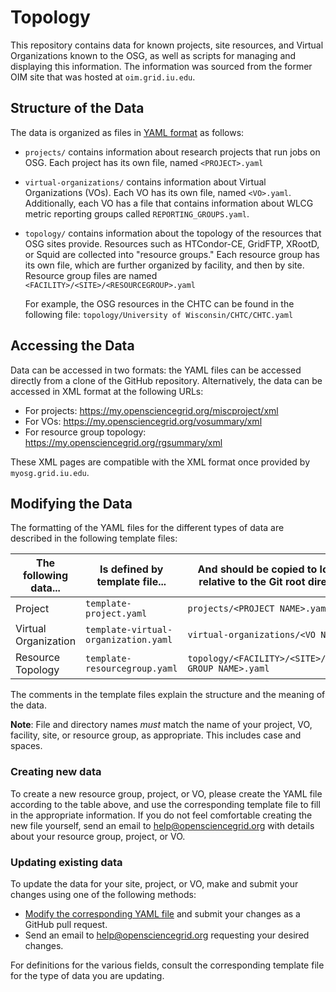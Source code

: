 Topology
========


This repository contains data for known projects, site resources, and Virtual Organizations known to the OSG, as well as
scripts for managing and displaying this information.
The information was sourced from the former OIM site that was hosted at `oim.grid.iu.edu`.


Structure of the Data
---------------------

The data is organized as files in [YAML format](https://en.wikipedia.org/wiki/YAML)
as follows:

-   `projects/` contains information about research projects that run jobs on OSG.
    Each project has its own file, named `<PROJECT>.yaml`

-   `virtual-organizations/` contains information about Virtual Organizations
    (VOs).
    Each VO has its own file, named `<VO>.yaml`.
    Additionally, each VO has a file that contains information about WLCG metric reporting groups called
    `REPORTING_GROUPS.yaml`.

-   `topology/` contains information about the topology of the resources that OSG sites provide.
    Resources such as HTCondor-CE, GridFTP, XRootD, or Squid are collected into "resource groups." 
    Each resource group has its own file, which are further organized by facility, and then by site.
    Resource group files are named `<FACILITY>/<SITE>/<RESOURCEGROUP>.yaml`

    For example, the OSG resources in the CHTC can be found in the following file:
    `topology/University of Wisconsin/CHTC/CHTC.yaml`


Accessing the Data
------------------

Data can be accessed in two formats: the YAML files can be accessed directly
from a clone of the GitHub repository.  Alternatively, the data can be accessed
in XML format at the following URLs:

-   For projects: https://my.opensciencegrid.org/miscproject/xml
-   For VOs: https://my.opensciencegrid.org/vosummary/xml
-   For resource group topology: https://my.opensciencegrid.org/rgsummary/xml

These XML pages are compatible with the XML format once provided by
`myosg.grid.iu.edu`.


Modifying the Data
------------------

The formatting of the YAML files for the different types of data are described in the following template files:

| The following data... | Is defined by template file...       | And should be copied to location, relative to the Git root directory... |
|-----------------------|--------------------------------------|-------------------------------------------------------------------------|
| Project               | `template-project.yaml`              | `projects/<PROJECT NAME>.yaml`                                          |
| Virtual Organization  | `template-virtual-organization.yaml` | `virtual-organizations/<VO NAME>.yaml`                                  |
| Resource Topology     | `template-resourcegroup.yaml`        | `topology/<FACILITY>/<SITE>/<RESOURCE GROUP NAME>.yaml`                 |

The comments in the template files explain the structure and the meaning of the data.

**Note**: File and directory names _must_ match the name of your project, VO,
facility, site, or resource group, as appropriate.  This includes case and
spaces.

### Creating new data ###

To create a new resource group, project, or VO, please create the YAML file according to the table above, and use the
corresponding template file to fill in the appropriate information.
If you do not feel comfortable creating the new file yourself, send an email to <help@opensciencegrid.org> with
details about your resource group, project, or VO.

### Updating existing data ###

To update the data for your site, project, or VO, make and submit your changes using one of the following methods:

- [Modify the corresponding YAML file](https://help.github.com/articles/editing-files-in-your-repository/) and submit
  your changes as a GitHub pull request.
- Send an email to <help@opensciencegrid.org> requesting your desired changes.

For definitions for the various fields, consult the corresponding template file for the type of data you are updating.

